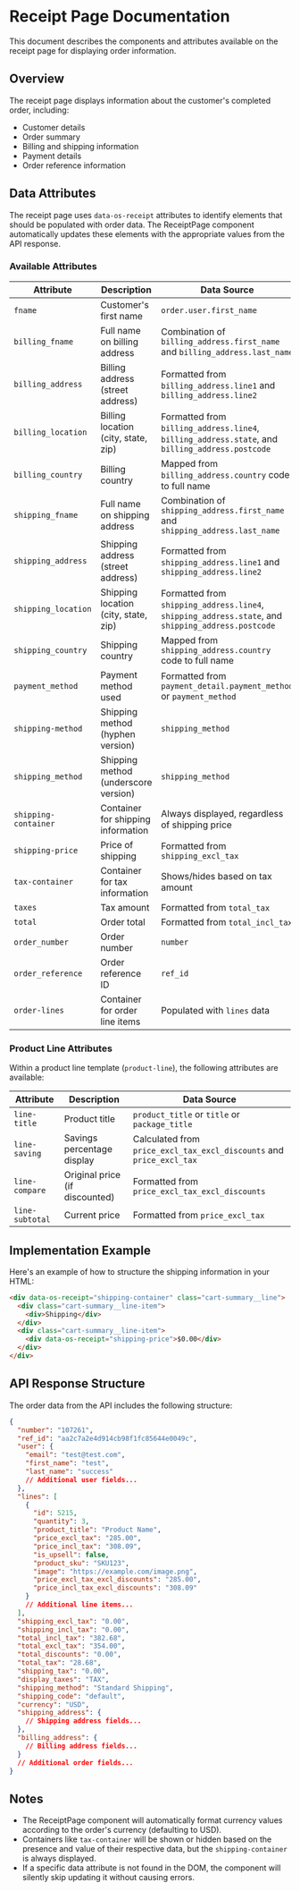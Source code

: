 # Receipt Page Documentation

This document describes the components and attributes available on the receipt page for displaying order information.

## Overview

The receipt page displays information about the customer's completed order, including:
- Customer details
- Order summary
- Billing and shipping information
- Payment details
- Order reference information

## Data Attributes

The receipt page uses `data-os-receipt` attributes to identify elements that should be populated with order data. The ReceiptPage component automatically updates these elements with the appropriate values from the API response.

### Available Attributes

| Attribute | Description | Data Source |
|-----------|-------------|------------|
| `fname` | Customer's first name | `order.user.first_name` |
| `billing_fname` | Full name on billing address | Combination of `billing_address.first_name` and `billing_address.last_name` |
| `billing_address` | Billing address (street address) | Formatted from `billing_address.line1` and `billing_address.line2` |
| `billing_location` | Billing location (city, state, zip) | Formatted from `billing_address.line4`, `billing_address.state`, and `billing_address.postcode` |
| `billing_country` | Billing country | Mapped from `billing_address.country` code to full name |
| `shipping_fname` | Full name on shipping address | Combination of `shipping_address.first_name` and `shipping_address.last_name` |
| `shipping_address` | Shipping address (street address) | Formatted from `shipping_address.line1` and `shipping_address.line2` |
| `shipping_location` | Shipping location (city, state, zip) | Formatted from `shipping_address.line4`, `shipping_address.state`, and `shipping_address.postcode` |
| `shipping_country` | Shipping country | Mapped from `shipping_address.country` code to full name |
| `payment_method` | Payment method used | Formatted from `payment_detail.payment_method` or `payment_method` |
| `shipping-method` | Shipping method (hyphen version) | `shipping_method` |
| `shipping_method` | Shipping method (underscore version) | `shipping_method` |
| `shipping-container` | Container for shipping information | Always displayed, regardless of shipping price |
| `shipping-price` | Price of shipping | Formatted from `shipping_excl_tax` |
| `tax-container` | Container for tax information | Shows/hides based on tax amount |
| `taxes` | Tax amount | Formatted from `total_tax` |
| `total` | Order total | Formatted from `total_incl_tax` |
| `order_number` | Order number | `number` |
| `order_reference` | Order reference ID | `ref_id` |
| `order-lines` | Container for order line items | Populated with `lines` data |

### Product Line Attributes

Within a product line template (`product-line`), the following attributes are available:

| Attribute | Description | Data Source |
|-----------|-------------|------------|
| `line-title` | Product title | `product_title` or `title` or `package_title` |
| `line-saving` | Savings percentage display | Calculated from `price_excl_tax_excl_discounts` and `price_excl_tax` |
| `line-compare` | Original price (if discounted) | Formatted from `price_excl_tax_excl_discounts` |
| `line-subtotal` | Current price | Formatted from `price_excl_tax` |

## Implementation Example

Here's an example of how to structure the shipping information in your HTML:

```html
<div data-os-receipt="shipping-container" class="cart-summary__line">
  <div class="cart-summary__line-item">
    <div>Shipping</div>
  </div>
  <div class="cart-summary__line-item">
    <div data-os-receipt="shipping-price">$0.00</div>
  </div>
</div>
```

## API Response Structure

The order data from the API includes the following structure:

```json
{
  "number": "107261",
  "ref_id": "aa2c7a2e4d914cb98f1fc85644e0049c",
  "user": {
    "email": "test@test.com",
    "first_name": "test",
    "last_name": "success"
    // Additional user fields...
  },
  "lines": [
    {
      "id": 5215,
      "quantity": 3,
      "product_title": "Product Name",
      "price_excl_tax": "285.00",
      "price_incl_tax": "308.09",
      "is_upsell": false,
      "product_sku": "SKU123",
      "image": "https://example.com/image.png",
      "price_excl_tax_excl_discounts": "285.00",
      "price_incl_tax_excl_discounts": "308.09"
    }
    // Additional line items...
  ],
  "shipping_excl_tax": "0.00",
  "shipping_incl_tax": "0.00",
  "total_incl_tax": "382.68",
  "total_excl_tax": "354.00",
  "total_discounts": "0.00",
  "total_tax": "28.68",
  "shipping_tax": "0.00",
  "display_taxes": "TAX",
  "shipping_method": "Standard Shipping",
  "shipping_code": "default",
  "currency": "USD",
  "shipping_address": {
    // Shipping address fields...
  },
  "billing_address": {
    // Billing address fields...
  }
  // Additional order fields...
}
```

## Notes

- The ReceiptPage component will automatically format currency values according to the order's currency (defaulting to USD).
- Containers like `tax-container` will be shown or hidden based on the presence and value of their respective data, but the `shipping-container` is always displayed.
- If a specific data attribute is not found in the DOM, the component will silently skip updating it without causing errors. 